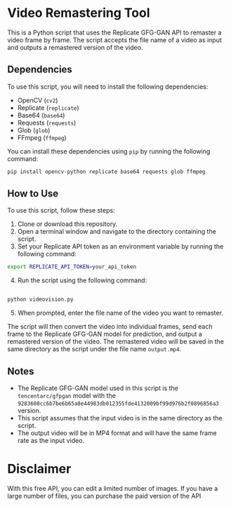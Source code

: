 # Video Remastering Tool

This is a Python script that uses the Replicate GFG-GAN API to remaster a video frame by frame. The script accepts the file name of a video as input and outputs a remastered version of the video. 

## Dependencies

To use this script, you will need to install the following dependencies: 
- OpenCV (`cv2`)
- Replicate (`replicate`)
- Base64 (`base64`)
- Requests (`requests`)
- Glob (`glob`)
- FFmpeg (`ffmpeg`)

You can install these dependencies using `pip` by running the following command:

```bash
pip install opencv-python replicate base64 requests glob ffmpeg
```


## How to Use

To use this script, follow these steps: 
1. Clone or download this repository. 
2. Open a terminal window and navigate to the directory containing the script. 
3. Set your Replicate API token as an environment variable by running the following command:

```bash
export REPLICATE_API_TOKEN=your_api_token
```
4. Run the script using the following command:

```bash

python videovision.py
```
5. When prompted, enter the file name of the video you want to remaster. 

The script will then convert the video into individual frames, send each frame to the Replicate GFG-GAN model for prediction, and output a remastered version of the video. The remastered video will be saved in the same directory as the script under the file name `output.mp4`. 

## Notes

- The Replicate GFG-GAN model used in this script is the `tencentarc/gfpgan` model with the `9283608cc6b7be6b65a8e44983db012355fde4132009bf99d976b2f0896856a3` version.
- This script assumes that the input video is in the same directory as the script. 
- The output video will be in MP4 format and will have the same frame rate as the input video.

# Disclaimer
With this free API, you can edit a limited number of images. If you have a large number of files, you can purchase the paid version of the API
